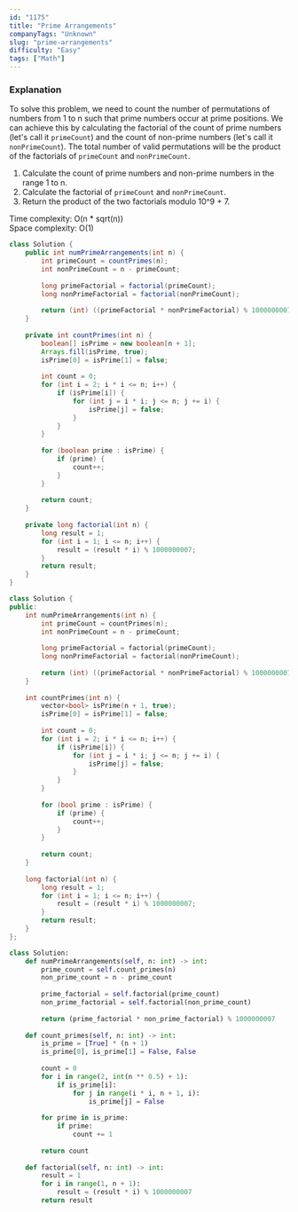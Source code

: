 ```yaml
---
id: "1175"
title: "Prime Arrangements"
companyTags: "Unknown"
slug: "prime-arrangements"
difficulty: "Easy"
tags: ["Math"]
---
```


### Explanation
To solve this problem, we need to count the number of permutations of numbers from 1 to n such that prime numbers occur at prime positions. We can achieve this by calculating the factorial of the count of prime numbers (let's call it `primeCount`) and the count of non-prime numbers (let's call it `nonPrimeCount`). The total number of valid permutations will be the product of the factorials of `primeCount` and `nonPrimeCount`.

1. Calculate the count of prime numbers and non-prime numbers in the range 1 to n.
2. Calculate the factorial of `primeCount` and `nonPrimeCount`.
3. Return the product of the two factorials modulo 10^9 + 7.

Time complexity: O(n * sqrt(n))  
Space complexity: O(1)
```java
class Solution {
    public int numPrimeArrangements(int n) {
        int primeCount = countPrimes(n);
        int nonPrimeCount = n - primeCount;
        
        long primeFactorial = factorial(primeCount);
        long nonPrimeFactorial = factorial(nonPrimeCount);
        
        return (int) ((primeFactorial * nonPrimeFactorial) % 1000000007);
    }
    
    private int countPrimes(int n) {
        boolean[] isPrime = new boolean[n + 1];
        Arrays.fill(isPrime, true);
        isPrime[0] = isPrime[1] = false;
        
        int count = 0;
        for (int i = 2; i * i <= n; i++) {
            if (isPrime[i]) {
                for (int j = i * i; j <= n; j += i) {
                    isPrime[j] = false;
                }
            }
        }
        
        for (boolean prime : isPrime) {
            if (prime) {
                count++;
            }
        }
        
        return count;
    }
    
    private long factorial(int n) {
        long result = 1;
        for (int i = 1; i <= n; i++) {
            result = (result * i) % 1000000007;
        }
        return result;
    }
}
```

```cpp
class Solution {
public:
    int numPrimeArrangements(int n) {
        int primeCount = countPrimes(n);
        int nonPrimeCount = n - primeCount;
        
        long primeFactorial = factorial(primeCount);
        long nonPrimeFactorial = factorial(nonPrimeCount);
        
        return (int) ((primeFactorial * nonPrimeFactorial) % 1000000007);
    }
    
    int countPrimes(int n) {
        vector<bool> isPrime(n + 1, true);
        isPrime[0] = isPrime[1] = false;
        
        int count = 0;
        for (int i = 2; i * i <= n; i++) {
            if (isPrime[i]) {
                for (int j = i * i; j <= n; j += i) {
                    isPrime[j] = false;
                }
            }
        }
        
        for (bool prime : isPrime) {
            if (prime) {
                count++;
            }
        }
        
        return count;
    }
    
    long factorial(int n) {
        long result = 1;
        for (int i = 1; i <= n; i++) {
            result = (result * i) % 1000000007;
        }
        return result;
    }
};
```

```python
class Solution:
    def numPrimeArrangements(self, n: int) -> int:
        prime_count = self.count_primes(n)
        non_prime_count = n - prime_count
        
        prime_factorial = self.factorial(prime_count)
        non_prime_factorial = self.factorial(non_prime_count)
        
        return (prime_factorial * non_prime_factorial) % 1000000007
    
    def count_primes(self, n: int) -> int:
        is_prime = [True] * (n + 1)
        is_prime[0], is_prime[1] = False, False
        
        count = 0
        for i in range(2, int(n ** 0.5) + 1):
            if is_prime[i]:
                for j in range(i * i, n + 1, i):
                    is_prime[j] = False
        
        for prime in is_prime:
            if prime:
                count += 1
        
        return count
    
    def factorial(self, n: int) -> int:
        result = 1
        for i in range(1, n + 1):
            result = (result * i) % 1000000007
        return result
```
